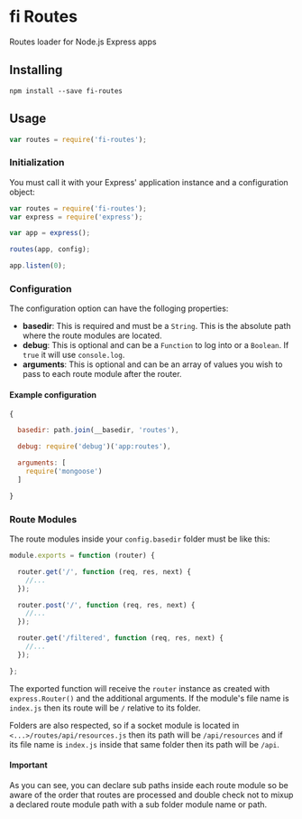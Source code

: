 # fi Routes
Routes loader for Node.js Express apps

## Installing

```
npm install --save fi-routes
```

## Usage
```js
var routes = require('fi-routes');
```

### Initialization
You must call it with your Express' application instance and a configuration object:

```js
var routes = require('fi-routes');
var express = require('express');

var app = express();

routes(app, config);

app.listen(0);
```

### Configuration
The configuration option can have the folloging properties:
- **basedir**: This is required and must be a `String`. This is the absolute path where the route modules are located.
- **debug**: This is optional and can be a `Function` to log into or a `Boolean`. If `true` it will use `console.log`.
- **arguments**: This is optional and can be an array of values you wish to pass to each route module after the router.

#### Example configuration
```js
{

  basedir: path.join(__basedir, 'routes'),

  debug: require('debug')('app:routes'),

  arguments: [
    require('mongoose')
  ]

}
```

### Route Modules
The route modules inside your `config.basedir` folder must be like this:

```js
module.exports = function (router) {

  router.get('/', function (req, res, next) {
    //...
  });

  router.post('/', function (req, res, next) {
    //...
  });

  router.get('/filtered', function (req, res, next) {
    //...
  });

};
```

The exported function will receive the `router` instance as created with `express.Router()` and the additional arguments. If the module's file name is `index.js` then its route will be `/` relative to its folder.

Folders are also respected, so if a socket module is located in `<...>/routes/api/resources.js` then its path will be `/api/resources` and if its file name is `index.js` inside that same folder then its path will be `/api`.

#### Important
As you can see, you can declare sub paths inside each route module so be aware of the order that routes are processed and double check not to mixup a declared route module path with a sub folder module name or path.
